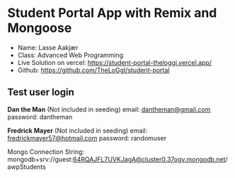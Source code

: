 # Student Portal App with Remix and Mongoose

- Name: Lasse Aakjær
- Class: Advanced Web Programming
- Live Solution on vercel: https://student-portal-theloggi.vercel.app/
- Github: https://github.com/TheLoGgI/student-portal

## Test user login

**Dan the Man** (Not included in seeding)
email: dantheman@gmail.com
password: dantheman

**Fredrick Mayer** (Not included in seeding)
email: fredrickmayer57@hotmail.com
password: randomuser

Mongo Connection String: mongodb+srv://guest:64RQAJFL7UVKJagA@cluster0.37ogv.mongodb.net/awpStudents
